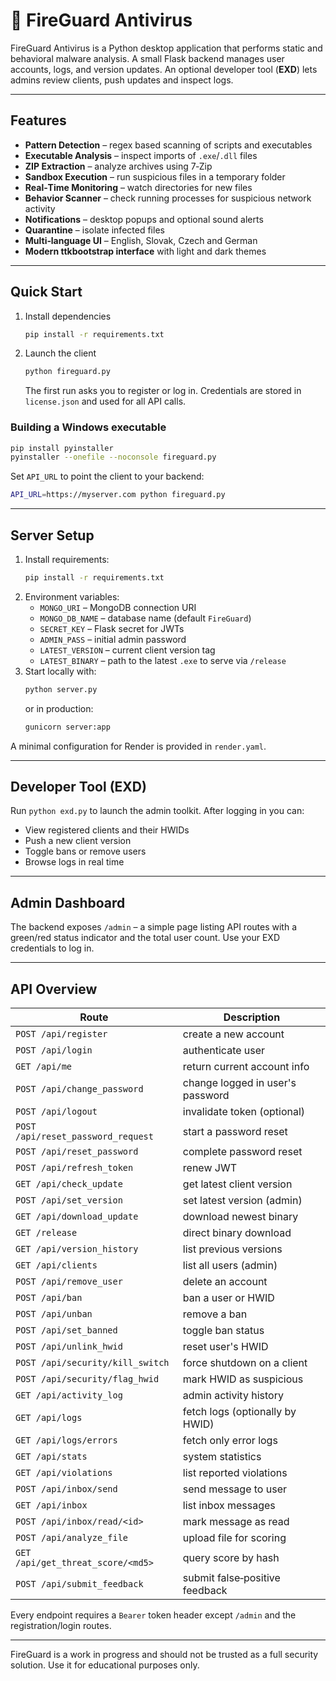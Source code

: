 # 🦠 FireGuard Antivirus

FireGuard Antivirus is a Python desktop application that performs static and behavioral malware analysis. A small Flask backend manages user accounts, logs, and version updates. An optional developer tool (**EXD**) lets admins review clients, push updates and inspect logs.

---

## Features
- **Pattern Detection** – regex based scanning of scripts and executables
- **Executable Analysis** – inspect imports of `.exe`/`.dll` files
- **ZIP Extraction** – analyze archives using 7‑Zip
- **Sandbox Execution** – run suspicious files in a temporary folder
- **Real‑Time Monitoring** – watch directories for new files
- **Behavior Scanner** – check running processes for suspicious network activity
- **Notifications** – desktop popups and optional sound alerts
- **Quarantine** – isolate infected files
- **Multi‑language UI** – English, Slovak, Czech and German
- **Modern ttkbootstrap interface** with light and dark themes

---

## Quick Start
1. Install dependencies
   ```bash
   pip install -r requirements.txt
   ```
2. Launch the client
   ```bash
   python fireguard.py
   ```
   The first run asks you to register or log in. Credentials are stored in `license.json` and used for all API calls.

### Building a Windows executable
```bash
pip install pyinstaller
pyinstaller --onefile --noconsole fireguard.py
```

Set `API_URL` to point the client to your backend:
```bash
API_URL=https://myserver.com python fireguard.py
```

---

## Server Setup
1. Install requirements:
   ```bash
   pip install -r requirements.txt
   ```
2. Environment variables:
   - `MONGO_URI` – MongoDB connection URI
   - `MONGO_DB_NAME` – database name (default `FireGuard`)
   - `SECRET_KEY` – Flask secret for JWTs
   - `ADMIN_PASS` – initial admin password
   - `LATEST_VERSION` – current client version tag
   - `LATEST_BINARY` – path to the latest `.exe` to serve via `/release`
3. Start locally with:
   ```bash
   python server.py
   ```
   or in production:
   ```bash
   gunicorn server:app
   ```

A minimal configuration for Render is provided in `render.yaml`.

---

## Developer Tool (EXD)
Run `python exd.py` to launch the admin toolkit. After logging in you can:
- View registered clients and their HWIDs
- Push a new client version
- Toggle bans or remove users
- Browse logs in real time

---

## Admin Dashboard
The backend exposes `/admin` – a simple page listing API routes with a green/red status indicator and the total user count. Use your EXD credentials to log in.

---

## API Overview
| Route | Description |
| ----- | ----------- |
| `POST /api/register` | create a new account |
| `POST /api/login` | authenticate user |
| `GET /api/me` | return current account info |
| `POST /api/change_password` | change logged in user's password |
| `POST /api/logout` | invalidate token (optional) |
| `POST /api/reset_password_request` | start a password reset |
| `POST /api/reset_password` | complete password reset |
| `POST /api/refresh_token` | renew JWT |
| `GET /api/check_update` | get latest client version |
| `POST /api/set_version` | set latest version (admin) |
| `GET /api/download_update` | download newest binary |
| `GET /release` | direct binary download |
| `GET /api/version_history` | list previous versions |
| `GET /api/clients` | list all users (admin) |
| `POST /api/remove_user` | delete an account |
| `POST /api/ban` | ban a user or HWID |
| `POST /api/unban` | remove a ban |
| `POST /api/set_banned` | toggle ban status |
| `POST /api/unlink_hwid` | reset user's HWID |
| `POST /api/security/kill_switch` | force shutdown on a client |
| `POST /api/security/flag_hwid` | mark HWID as suspicious |
| `GET /api/activity_log` | admin activity history |
| `GET /api/logs` | fetch logs (optionally by HWID) |
| `GET /api/logs/errors` | fetch only error logs |
| `GET /api/stats` | system statistics |
| `GET /api/violations` | list reported violations |
| `POST /api/inbox/send` | send message to user |
| `GET /api/inbox` | list inbox messages |
| `POST /api/inbox/read/<id>` | mark message as read |
| `POST /api/analyze_file` | upload file for scoring |
| `GET /api/get_threat_score/<md5>` | query score by hash |
| `POST /api/submit_feedback` | submit false‑positive feedback |

Every endpoint requires a `Bearer` token header except `/admin` and the registration/login routes.

---

FireGuard is a work in progress and should not be trusted as a full security solution. Use it for educational purposes only.

